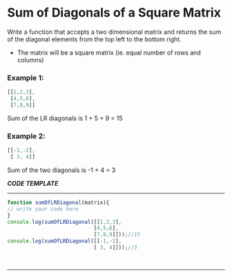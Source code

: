 # Sum of Diagonals of a Square Matrix
Write a function that accepts a two dimensional matrix and returns the sum of the diagonal elements from the top left to the bottom right.
* The matrix will be a square matrix (ie. equal number of rows and columns)

 
### Example 1:
```js
[[1,2,3],
 [4,5,6],
 [7,8,9]]
```
Sum of the LR diagonals is 1 + 5 + 9 = 15

### Example 2:
```js
[[-1,-2],
 [ 3, 4]]
```
Sum of the two diagonals is -1 + 4 = 3



***CODE TEMPLATE***
****************************

```js
function sumOfLRDiagonal(matrix){
// write your code here
}
console.log(sumOfLRDiagonal([[1,2,3],
                            [4,5,6],
                            [7,8,9]]));//15
console.log(sumOfLRDiagonal([[-1,-2],
                            [ 3, 4]]));//3

                            
```
*******************************
